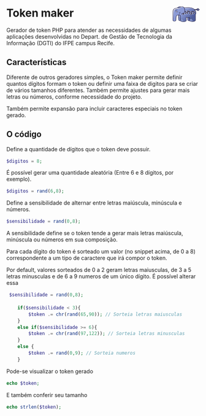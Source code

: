 # Token maker <img src="img/php.png" width="70" height="40" align="right">

Gerador de token PHP para atender as necessidades de algumas aplicações desenvolvidas no Depart. de Gestão de Tecnologia da Informação (DGTI) do IFPE campus Recife. 

## Características

Diferente de outros geradores simples, o Token maker permite definir quantos dígitos formam o token ou definir uma faixa de digitos para se criar de vários tamanhos diferentes. Também permite ajustes para gerar mais letras ou números, conforme necessidade do projeto.

Também permite expansão para incluir caracteres especiais no token gerado.

## O código

Define a quantidade de dígitos que o token deve possuir.
```php
$digitos = 8; 
```

É possível gerar uma quantidade aleatória (Entre 6 e 8 dígitos, por exemplo).
```php
$digitos = rand(6,8);
```

Define a sensibilidade de alternar entre letras maiúscula, minúscula e números.
```php
$sensibilidade = rand(0,8);
```

A sensibilidade define se o token tende a gerar mais letras maiúscula, minúscula ou números em sua composição.

Para cada dígito do token é sorteado um valor (no snippet acima, de 0 a 8) correspondente a um tipo de caractere que irá compor o token.

Por default, valores sorteados de 0 a 2 geram letras maiusculas, de 3 a 5 letras minusculas e de 6 a 9 numeros de um único dígito. É possível alterar essa 

```php
 $sensibilidade = rand(0,8);
    
    if($sensibilidade < 3){
        $token .= chr(rand(65,90)); // Sorteia letras maiusculas
    }
    else if($sensibilidade >= 6){
        $token .= chr(rand(97,122)); // Sorteia letras minusculas
    }
    else {
        $token .= rand(0,9); // Sorteia numeros
    }
```

Pode-se visualizar o token gerado
```php
echo $token; 
```

E também conferir seu tamanho
```php
echo strlen($token); 
```
